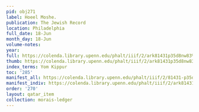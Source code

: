 ```yaml
---
pid: obj271
label: Hoeel Moshe.
publication: The Jewish Record
location: Philadelphia
full_date: 18-Jun
month_day: 18-Jun
volume-notes:
year:
full: https://colenda.library.upenn.edu/phalt/iiif/2/ark81431p35d8nw83%2FSHA256E-s7210602--675708677f101b4b447c4044e4afd6208f4b40856389c5ec1d97baef5bfeeaa4.jpeg/full/3500,/0/default.jpg
thumb: https://colenda.library.upenn.edu/phalt/iiif/2/ark81431p35d8nw83%2FSHA256E-s7210602--675708677f101b4b447c4044e4afd6208f4b40856389c5ec1d97baef5bfeeaa4.jpeg/full/!200,200/0/default.jpg
index_terms: Yom Kippur
toc: '285'
manifest_all: https://colenda.library.upenn.edu/phalt/iiif/2/81431-p35d8nw83/manifest
manifest_indiv: https://colenda.library.upenn.edu/phalt/iiif/2/ark81431p35d8nw83%2FSHA256E-s7210602--675708677f101b4b447c4044e4afd6208f4b40856389c5ec1d97baef5bfeeaa4.jpeg
order: '270'
layout: qatar_item
collection: morais-ledger
---
```

